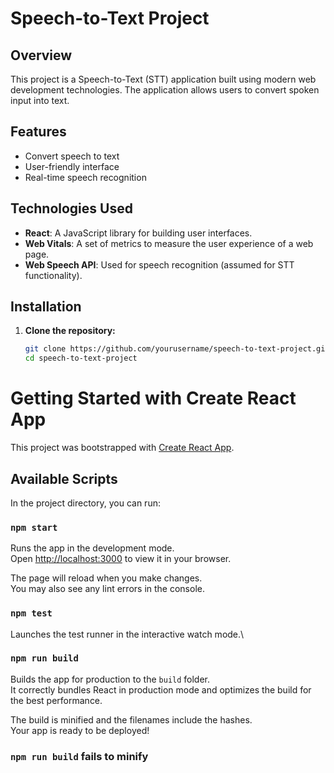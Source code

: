 # Speech-to-Text Project

## Overview

This project is a Speech-to-Text (STT) application built using modern web development technologies. The application allows users to convert spoken input into text.

## Features

- Convert speech to text
- User-friendly interface
- Real-time speech recognition

## Technologies Used

- **React**: A JavaScript library for building user interfaces.
- **Web Vitals**: A set of metrics to measure the user experience of a web page.
- **Web Speech API**: Used for speech recognition (assumed for STT functionality).

## Installation

1. **Clone the repository:**

   ```sh
   git clone https://github.com/yourusername/speech-to-text-project.git
   cd speech-to-text-project

# Getting Started with Create React App

This project was bootstrapped with [Create React App](https://github.com/facebook/create-react-app).

## Available Scripts

In the project directory, you can run:

### `npm start`

Runs the app in the development mode.\
Open [http://localhost:3000](http://localhost:3000) to view it in your browser.

The page will reload when you make changes.\
You may also see any lint errors in the console.

### `npm test`

Launches the test runner in the interactive watch mode.\

### `npm run build`

Builds the app for production to the `build` folder.\
It correctly bundles React in production mode and optimizes the build for the best performance.

The build is minified and the filenames include the hashes.\
Your app is ready to be deployed!


### `npm run build` fails to minify

